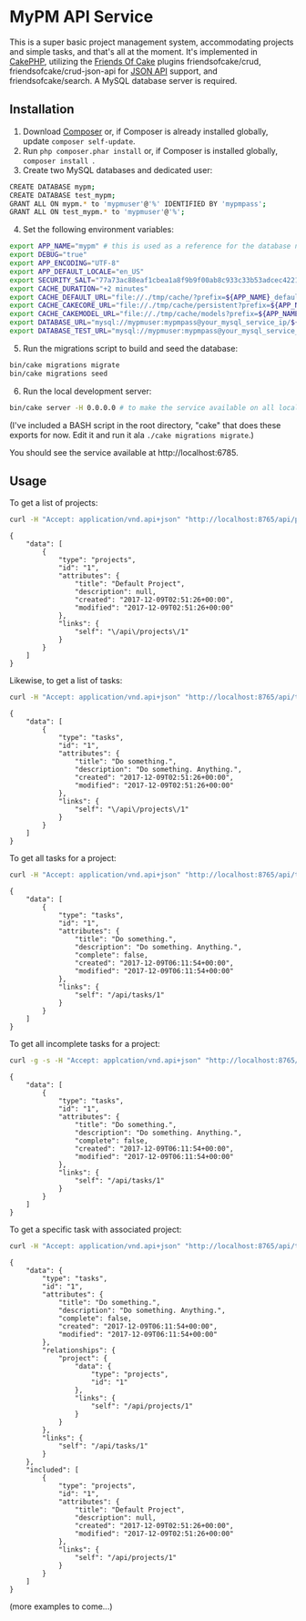 # MyPM API Service

This is a super basic project management system, accommodating projects and simple tasks, and that's all at the moment. It's implemented in [CakePHP](https://github.com/cakephp), utilizing the [Friends Of Cake](https://github.com/friendsofcake) plugins friendsofcake/crud, friendsofcake/crud-json-api for [JSON API](http://jsonapi.org/) support, and friendsofcake/search. A MySQL database server is required.

## Installation

1. Download [Composer](https://getcomposer.org/doc/00-intro.md) or, if Composer is already installed globally, update `composer self-update`.
2. Run `php composer.phar install` or, if Composer is installed globally, `composer install
`.
3. Create two MySQL databases and dedicated user:
```bash
CREATE DATABASE mypm;
CREATE DATABASE test_mypm;
GRANT ALL ON mypm.* to 'mypmuser'@'%' IDENTIFIED BY 'mypmpass';
GRANT ALL ON test_mypm.* to 'mypmuser'@'%';
```
4. Set the following environment variables:
```bash
export APP_NAME="mypm" # this is used as a reference for the database name, see DATABASE_URL and DATABASE_TEST_URL below
export DEBUG="true"
export APP_ENCODING="UTF-8"
export APP_DEFAULT_LOCALE="en_US"
export SECURITY_SALT="77a73ac88eaf1cbea1a8f9b9f00ab8c933c33b53adcec42218e0c95594d96f00" # set this to something unique
export CACHE_DURATION="+2 minutes"
export CACHE_DEFAULT_URL="file://./tmp/cache/?prefix=${APP_NAME}_default&duration=${CACHE_DURATION}"
export CACHE_CAKECORE_URL="file://./tmp/cache/persistent?prefix=${APP_NAME}_cake_core&serialize=true&duration=${CACHE_DURATION}"
export CACHE_CAKEMODEL_URL="file://./tmp/cache/models?prefix=${APP_NAME}_cake_model&serialize=true&duration=${CACHE_DURATION}"
export DATABASE_URL="mysql://mypmuser:mypmpass@your_mysql_service_ip/${APP_NAME}?encoding=utf8&timezone=UTC&cacheMetadata=true&quoteIdentifiers=false&persistent=false"
export DATABASE_TEST_URL="mysql://mypmuser:mypmpass@your_mysql_service_ip/test_${APP_NAME}?encoding=utf8&timezone=UTC&cacheMetadata=true&quoteIdentifiers=false&persistent=false"
```
5. Run the migrations script to build and seed the database:
```bash
bin/cake migrations migrate
bin/cake migrations seed
```
6. Run the local development server:
```bash
bin/cake server -H 0.0.0.0 # to make the service available on all local IPs
```
(I've included a BASH script in the root directory, "cake" that does these exports for now. Edit it and run it ala `./cake migrations migrate`.)

You should see the service available at http://localhost:6785.

## Usage

To get a list of projects:
```bash
curl -H "Accept: application/vnd.api+json" "http://localhost:8765/api/projects"
```
```
{
    "data": [
        {
            "type": "projects",
            "id": "1",
            "attributes": {
                "title": "Default Project",
                "description": null,
                "created": "2017-12-09T02:51:26+00:00",
                "modified": "2017-12-09T02:51:26+00:00"
            },
            "links": {
                "self": "\/api\/projects\/1"
            }
        }
    ]
}
```

Likewise, to get a list of tasks:
```bash
curl -H "Accept: application/vnd.api+json" "http://localhost:8765/api/tasks"
```
```
{
    "data": [
        {
            "type": "tasks",
            "id": "1",
            "attributes": {
                "title": "Do something.",
                "description": "Do something. Anything.",
                "created": "2017-12-09T02:51:26+00:00",
                "modified": "2017-12-09T02:51:26+00:00"
            },
            "links": {
                "self": "\/api\/projects\/1"
            }
        }
    ]
}
```

To get all tasks for a project:
```bash
curl -H "Accept: application/vnd.api+json" "http://localhost:8765/api/tasks?filter[projects]=1"
```
```
{
    "data": [
        {
            "type": "tasks",
            "id": "1",
            "attributes": {
                "title": "Do something.",
                "description": "Do something. Anything.",
                "complete": false,
                "created": "2017-12-09T06:11:54+00:00",
                "modified": "2017-12-09T06:11:54+00:00"
            },
            "links": {
                "self": "/api/tasks/1"
            }
        }
    ]
}
```

To get all incomplete tasks for a project:
```bash
curl -g -s -H "Accept: applcation/vnd.api+json" "http://localhost:8765/api/tasks?filter[projects]=1&filter[complete]=false"
```
```
{
    "data": [
        {
            "type": "tasks",
            "id": "1",
            "attributes": {
                "title": "Do something.",
                "description": "Do something. Anything.",
                "complete": false,
                "created": "2017-12-09T06:11:54+00:00",
                "modified": "2017-12-09T06:11:54+00:00"
            },
            "links": {
                "self": "/api/tasks/1"
            }
        }
    ]
}
```

To get a specific task with associated project:
```bash
curl -H "Accept: application/vnd.api+json" "http://localhost:8765/api/tasks/1?include=projects"
```
```
{
    "data": {
        "type": "tasks",
        "id": "1",
        "attributes": {
            "title": "Do something.",
            "description": "Do something. Anything.",
            "complete": false,
            "created": "2017-12-09T06:11:54+00:00",
            "modified": "2017-12-09T06:11:54+00:00"
        },
        "relationships": {
            "project": {
                "data": {
                    "type": "projects",
                    "id": "1"
                },
                "links": {
                    "self": "/api/projects/1"
                }
            }
        },
        "links": {
            "self": "/api/tasks/1"
        }
    },
    "included": [
        {
            "type": "projects",
            "id": "1",
            "attributes": {
                "title": "Default Project",
                "description": null,
                "created": "2017-12-09T02:51:26+00:00",
                "modified": "2017-12-09T02:51:26+00:00"
            },
            "links": {
                "self": "/api/projects/1"
            }
        }
    ]
}
```

(more examples to come...)